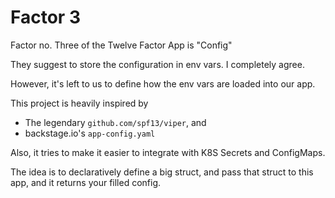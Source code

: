 # Factor 3

Factor no. Three of the Twelve Factor App is "Config"

They suggest to store the configuration in env vars. I completely agree.

However, it's left to us to define how the env vars are loaded into our app.

This project is heavily inspired by 

- The legendary `github.com/spf13/viper`, and
- backstage.io's `app-config.yaml`

Also, it tries to make it easier to integrate with K8S Secrets and ConfigMaps.

The idea is to declaratively define a big struct, and pass that struct to 
this app, and it returns your filled config.